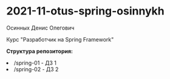 # 2021-11-otus-spring-osinnykh
Осинных Денис Олегович

Курс "Разработчик на Spring Framework"

<b>Структура репозитория:</b>
<li>/spring-01 - ДЗ 1</li>
<li>/spring-02 - ДЗ 2</li>